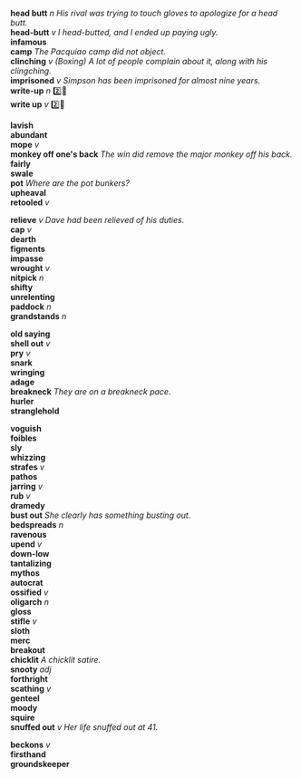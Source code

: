 
__head butt__ _n_ _His rival was trying to touch gloves to apologize for a head butt._  
__head-butt__ _v_ _I head-butted, and I ended up paying ugly._  
__infamous__  
__camp__ _The Pacquiao camp did not object._  
__clinching__ _v_ _(Boxing)_ _A lot of people complain about it, along with his clingching._  
__imprisoned__ _v_ _Simpson has been imprisoned for almost nine years._  
__write-up__ _n_ :two::shit:  
__write up__ _v_ :two::shit:  

__lavish__  
__abundant__  
__mope__ _v_  
__monkey off one's back__ _The win did remove the major monkey off his back._  
__fairly__  
__swale__  
__pot__ _Where are the pot bunkers?_  
__upheaval__  
__retooled__ _v_  

__relieve__ _v_ _Dave had been relieved of his duties._  
__cap__ _v_  
__dearth__  
__figments__  
__impasse__  
__wrought__ _v_  
__nitpick__ _n_  
__shifty__  
__unrelenting__  
__paddock__ _n_  
__grandstands__ _n_  

__old saying__  
__shell out__ _v_  
__pry__ _v_  
__snark__  
__wringing__  
__adage__  
__breakneck__ _They are on a breakneck pace._  
__hurler__  
__stranglehold__  

__voguish__  
__foibles__  
__sly__  
__whizzing__  
__strafes__ _v_  
__pathos__  
__jarring__ _v_  
__rub__ _v_  
__dramedy__  
__bust out__ _She clearly has something busting out._  
__bedspreads__ _n_  
__ravenous__  
__upend__ _v_  
__down-low__  
__tantalizing__  
__mythos__  
__autocrat__  
__ossified__ _v_  
__oligarch__ _n_  
__gloss__  
__stifle__ _v_  
__sloth__  
__merc__  
__breakout__  
__chicklit__ _A chicklit satire._  
__snooty__ _adj_  
__forthright__  
__scathing__ _v_  
__genteel__  
__moody__  
__squire__  
__snuffed out__ _v_ _Her life snuffed out at 41._  

__beckons__ _v_  
__firsthand__  
__groundskeeper__  

